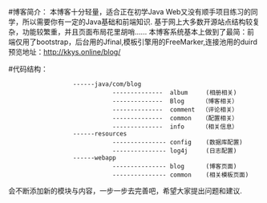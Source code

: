 #博客简介：
本博客十分轻量，适合正在初学Java Web又没有顺手项目练习的同学，所以需要你有一定的Java基础和前端知识.
基于网上大多数开源站点结构较复杂，功能较繁重，并且页面布局花里胡哨......
本博客系统基本上做到了最简：前端仅用了bootstrap，后台用的Jfinal,模板引擎用的FreeMarker,连接池用的duird
预览地址：http://kkys.online/blog/

#代码结构：  

                      ------java/com/blog
                                 --------------  album     (相册相关)
                                 --------------  Blog     （博客相关）
                                 --------------  comment  （评论相关）
                                 --------------  common   （配置相关）    
                                 --------------  info     （相关信息）    
                      ------resources
                                 --------------- config    (数据库配置)
                                 --------------- log4j     (日志配置)
                      ------webapp   
                                 --------------- blog      (博客页面)
                                 --------------- common    (相关模板页面)
                                 
会不断添加新的模块与内容，一步一步去完善吧，希望大家提出问题和建议.
